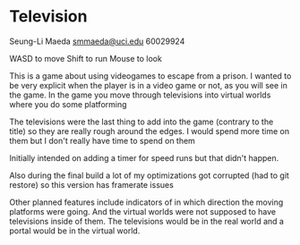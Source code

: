 # Television

Seung-Li Maeda
smmaeda@uci.edu
60029924

WASD to move
Shift to run
Mouse to look

This is a game about using videogames to escape from a prison. I wanted to be very explicit when the player is in a video game or not, as you will see in the game. In the game you move through televisions into virtual worlds where you do some platforming


The televisions were the last thing to add into the game (contrary to the title) so they are really rough around the edges. I would spend more time on them but I don't really have time to spend on them


Initially intended on adding a timer for speed runs but that didn't happen.


Also during the final build a lot of my optimizations got corrupted (had to git restore) so this version has framerate issues


Other planned features include indicators of in which direction the moving platforms were going. And the virtual worlds were not supposed to have televisions inside of them. The televisions would be in the real world and a portal would be in the virtual world.
